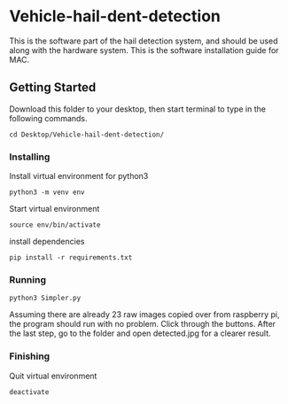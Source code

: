 # Vehicle-hail-dent-detection

This is the software part of the hail detection system, and should be used along with the hardware system. This is the software installation guide for MAC. 

## Getting Started
Download this folder to your desktop, then start terminal to type in the following commands. 
```
cd Desktop/Vehicle-hail-dent-detection/
```

### Installing

Install virtual environment for python3

```
python3 -m venv env
```
Start virtual environment
```
source env/bin/activate
```
install dependencies
```
pip install -r requirements.txt
```

### Running
```
python3 Simpler.py
```
Assuming there are already 23 raw images copied over from raspberry pi, the program should run with no problem. Click through the buttons. After the last step, go to the folder and open detected.jpg for a clearer result.

### Finishing
Quit virtual environment
```
deactivate
```
